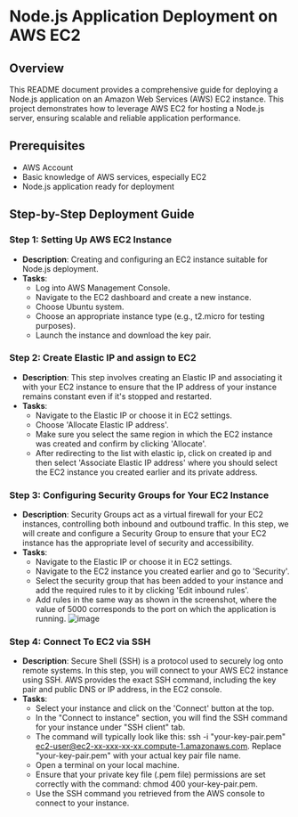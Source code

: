 # Node.js Application Deployment on AWS EC2

## Overview

This README document provides a comprehensive guide for deploying a Node.js application on an Amazon Web Services (AWS) EC2 instance. This project demonstrates how to leverage AWS EC2 for hosting a Node.js server, ensuring scalable and reliable application performance.

## Prerequisites

- AWS Account
- Basic knowledge of AWS services, especially EC2
- Node.js application ready for deployment

## Step-by-Step Deployment Guide

### Step 1: Setting Up AWS EC2 Instance
- **Description**: Creating and configuring an EC2 instance suitable for Node.js deployment.
- **Tasks**:
  - Log into AWS Management Console.
  - Navigate to the EC2 dashboard and create a new instance.
  - Choose Ubuntu system.
  - Choose an appropriate instance type (e.g., t2.micro for testing purposes).
  - Launch the instance and download the key pair.
 
### Step 2: Create Elastic IP and assign to EC2
- **Description**: This step involves creating an Elastic IP and associating it with your EC2 instance to ensure that the IP address of your instance remains constant even if it's stopped and restarted.
- **Tasks**:
  - Navigate to the Elastic IP or choose it in EC2 settings.
  - Choose 'Allocate Elastic IP address'.
  - Make sure you select the same region in which the EC2 instance was created and confirm by clicking 'Allocate'.
  - After redirecting to the list with elastic ip, click on created ip and then select 'Associate Elastic IP address' where you should select the EC2 instance you created earlier and its private address.

### Step 3: Configuring Security Groups for Your EC2 Instance
- **Description**: Security Groups act as a virtual firewall for your EC2 instances, controlling both inbound and outbound traffic. In this step, we will create and configure a Security Group to ensure that your EC2 instance has the appropriate level of security and accessibility.
- **Tasks**:
  - Navigate to the Elastic IP or choose it in EC2 settings.
  - Navigate to the EC2 instance you created earlier and go to 'Security'.
  - Select the security group that has been added to your instance and add the required rules to it by clicking 'Edit inbound rules'.
  - Add rules in the same way as shown in the screenshot, where the value of 5000 corresponds to the port on which the application is running.
 ![image](https://github.com/chlip1/deploy-node-ec2/assets/81360555/35dbc28e-7be3-4ee7-a7c1-0230f5d48a8f)

### Step 4: Connect To EC2 via SSH
- **Description**: Secure Shell (SSH) is a protocol used to securely log onto remote systems. In this step, you will connect to your AWS EC2 instance using SSH. AWS provides the exact SSH command, including the key pair and public DNS or IP address, in the EC2 console.
- **Tasks**:
  - Select your instance and click on the 'Connect' button at the top.
  - In the "Connect to instance" section, you will find the SSH command for your instance under "SSH client" tab.
  - The command will typically look like this: ssh -i "your-key-pair.pem" ec2-user@ec2-xx-xxx-xx-xx.compute-1.amazonaws.com. Replace "your-key-pair.pem" with your actual key pair file name.
  - Open a terminal on your local machine.
  - Ensure that your private key file (.pem file) permissions are set correctly with the command: chmod 400 your-key-pair.pem.
  - Use the SSH command you retrieved from the AWS console to connect to your instance.
